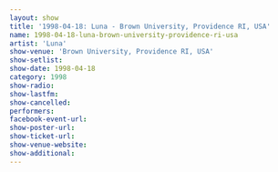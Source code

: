 ```yaml
---
layout: show
title: '1998-04-18: Luna - Brown University, Providence RI, USA'
name: 1998-04-18-luna-brown-university-providence-ri-usa
artist: 'Luna'
show-venue: 'Brown University, Providence RI, USA'
show-setlist: 
show-date: 1998-04-18
category: 1998
show-radio: 
show-lastfm: 
show-cancelled: 
performers: 
facebook-event-url: 
show-poster-url: 
show-ticket-url: 
show-venue-website: 
show-additional: 
---
```


